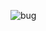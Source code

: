 ![bug](https://user-images.githubusercontent.com/110992656/225540475-cc0f57e4-6744-4e28-8e39-8ac6a17e85f6.JPG)
